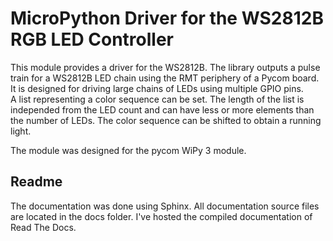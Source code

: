 # MicroPython Driver for the WS2812B RGB LED Controller

This module provides a driver for the WS2812B. 
The library outputs a pulse train for a WS2812B LED chain using the RMT periphery of a Pycom board.
It is designed for driving large chains of LEDs using multiple GPIO pins.  
A list representing a color sequence can be set.
The length of the list is independed from the LED count and can have less or 
more elements than the number of LEDs.
The color sequence can be shifted to obtain a running light.

The module was designed for the pycom WiPy 3 module.

## Readme

The documentation was done using Sphinx. All documentation source files are located in the docs folder.
I've hosted the compiled documentation of Read The Docs. 



